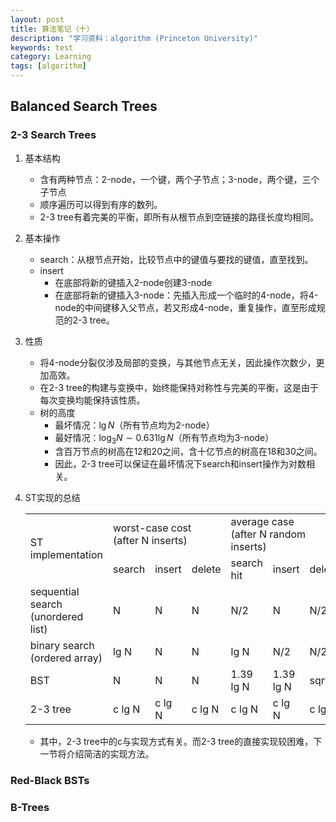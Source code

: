 ```yaml
---
layout: post
title: 算法笔记（十）
description: "学习资料：algorithm (Princeton University)"
keywords: test
category: Learning
tags: [algorithm]
---
```


## Balanced Search Trees

### 2-3 Search Trees
1. 基本结构
    * 含有两种节点：2-node，一个键，两个子节点；3-node，两个键，三个子节点
    * 顺序遍历可以得到有序的数列。
    * 2-3 tree有着完美的平衡，即所有从根节点到空链接的路径长度均相同。
2. 基本操作
    * search：从根节点开始，比较节点中的键值与要找的键值，直至找到。
    * insert
        * 在底部将新的键插入2-node创建3-node
        * 在底部将新的键插入3-node：先插入形成一个临时的4-node，将4-node的中间键移入父节点，若又形成4-node，重复操作，直至形成规范的2-3 tree。
3. 性质
    * 将4-node分裂仅涉及局部的变换，与其他节点无关，因此操作次数少，更加高效。
    * 在2-3 tree的构建与变换中，始终能保持对称性与完美的平衡，这是由于每次变换均能保持该性质。
    * 树的高度
        * 最坏情况：$\lg N$（所有节点均为2-node）
        * 最好情况：$\log_3 N\sim0.631\lg N$（所有节点均为3-node）
        * 含百万节点的树高在12和20之间，含十亿节点的树高在18和30之间。
        * 因此，2-3 tree可以保证在最坏情况下search和insert操作为对数相关。
4. ST实现的总结
    <table>
    <tr>
        <td rowspan="2">ST implementation</td>
        <td colspan="3">worst-case cost<br>(after N inserts)</td>
        <td colspan="3">average case<br>(after N random inserts)</td>
        <td rowspan="2">ordered ops?</td>
        <td rowspan="2">operations on keys</td>
    </tr>
    <tr>
        <td>search</td>
        <td>insert</td>
        <td>delete</td>
        <td>search hit</td>
        <td>insert</td>
        <td>delete</td>
    </tr>
    <tr>
        <td>sequential search<br>(unordered list)</td>
        <td>N</td>
        <td>N</td>
        <td>N</td>
        <td>N/2</td>
        <td>N</td>
        <td>N/2</td>
        <td>no</td>
        <td>equals()</td>
    </tr>
    <tr>
        <td>binary search<br>(ordered array)</td>
        <td>lg N</td>
        <td>N</td>
        <td>N</td>
        <td>lg N</td>
        <td>N/2</td>
        <td>N/2</td>
        <td>yes</td>
        <td>compareTo()</td>
    </tr>
    <tr>
        <td>BST</td>
        <td>N</td>
        <td>N</td>
        <td>N</td>
        <td>1.39 lg N</td>
        <td>1.39 lg N</td>
        <td>sqrt(N)</td>
        <td>yes</td>
        <td>compareTo()</td>
    </tr>
    <tr>
        <td>2-3 tree</td>
        <td>c lg N</td>
        <td>c lg N</td>
        <td>c lg N</td>
        <td>c lg N</td>
        <td>c lg N</td>
        <td>c lg N</td>
        <td>yes</td>
        <td>compareTo()</td>
    </tr>
    </table>

    * 其中，2-3 tree中的c与实现方式有关。而2-3 tree的直接实现较困难，下一节将介绍简洁的实现方法。

### Red-Black BSTs

### B-Trees